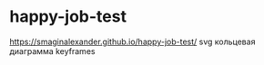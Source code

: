 # happy-job-test
https://smaginalexander.github.io/happy-job-test/
svg
кольцевая диаграмма
keyframes

